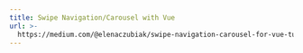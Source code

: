 ```yaml
---
title: Swipe Navigation/Carousel with Vue
url: >-
  https://medium.com/@elenaczubiak/swipe-navigation-carousel-for-vue-tutorial-d647b7dc7174
---
```


